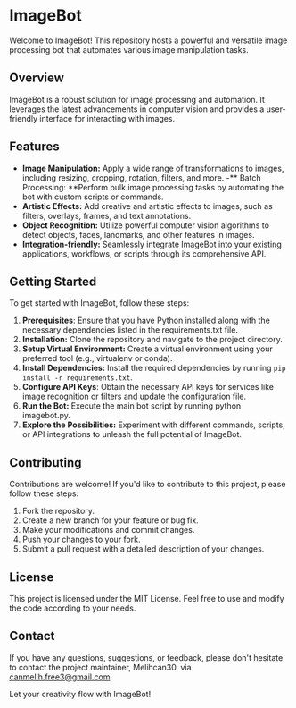 # ImageBot
Welcome to ImageBot! This repository hosts a powerful and versatile image processing bot that automates various image manipulation tasks.

## Overview
ImageBot is a robust solution for image processing and automation. It leverages the latest advancements in computer vision and provides a user-friendly interface for interacting with images.

## Features
- **Image Manipulation:** Apply a wide range of transformations to images, including resizing, cropping, rotation, filters, and more.
-** Batch Processing: **Perform bulk image processing tasks by automating the bot with custom scripts or commands.
- **Artistic Effects:** Add creative and artistic effects to images, such as filters, overlays, frames, and text annotations.
- **Object Recognition:** Utilize powerful computer vision algorithms to detect objects, faces, landmarks, and other features in images.
- **Integration-friendly:** Seamlessly integrate ImageBot into your existing applications, workflows, or scripts through its comprehensive API.
## Getting Started
To get started with ImageBot, follow these steps:

1. **Prerequisites**: Ensure that you have Python installed along with the necessary dependencies listed in the requirements.txt file.
2. **Installation:** Clone the repository and navigate to the project directory.
3. **Setup Virtual Environment:** Create a virtual environment using your preferred tool (e.g., virtualenv or conda).
4. **Install Dependencies:** Install the required dependencies by running `pip install -r requirements.txt`.
5. **Configure API Keys**: Obtain the necessary API keys for services like image recognition or filters and update the configuration file.
6. **Run the Bot:** Execute the main bot script by running python imagebot.py.
7. **Explore the Possibilities:** Experiment with different commands, scripts, or API integrations to unleash the full potential of ImageBot.

## Contributing
Contributions are welcome! If you'd like to contribute to this project, please follow these steps:

1. Fork the repository.
2. Create a new branch for your feature or bug fix.
3. Make your modifications and commit changes.
4. Push your changes to your fork.
5. Submit a pull request with a detailed description of your changes.
## License
This project is licensed under the MIT License. Feel free to use and modify the code according to your needs.

## Contact
If you have any questions, suggestions, or feedback, please don't hesitate to contact the project maintainer, Melihcan30, via canmelih.free3@gmail.com

Let your creativity flow with ImageBot!
